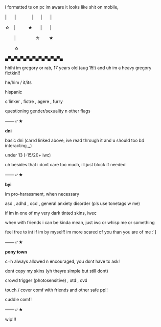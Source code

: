 i formatted ts on pc im aware it looks like shit on mobile,

|ㅤㅤ|ㅤㅤㅤㅤ|ㅤㅤ|ㅤㅤ|

☆ㅤ|ㅤㅤㅤ ★ㅤㅤ|ㅤㅤ|

ㅤㅤ |ㅤㅤㅤㅤㅤ☆ㅤㅤ ★

ㅤㅤ ☆

▄▀▄▀▄▀▄▀▄▀▄▀▄▀▄▀▄▀▄

hhihi im gregory or rab, 17 years old (aug 15!) and uh im a heavy gregory fictkin!!

he/him / it/its

hispanic

c'linker , fictre , agere , furry

questioning gender/sexuality n other flags

───〃★

**dni**

basic dni (carrd linked above, ive read through it and u should too b4 interacting,,,)

under 13 (-15/20+ iwc)

uh besides that i dont care too much, ill just block if needed

───〃★

**byi**

im pro-harassment, when necessary

asd , adhd , ocd , general anxiety disorder (pls use tonetags w me)

if im in one of my very dark tinted skins, iwec

when with friends i can be kinda mean, just iwc or whisp me or something

feel free to int if im by myself! im more scared of you than you are of me :']

───〃★

**pony town**

c+h always allowed n encouraged, you dont have to ask!

dont copy my skins (yh theyre simple but still dont)

crowd trigger (photosensitive) , otd , cvd

touch / cover comf with friends and other safe ppl!

cuddle comf!

───〃★

wip!!!
